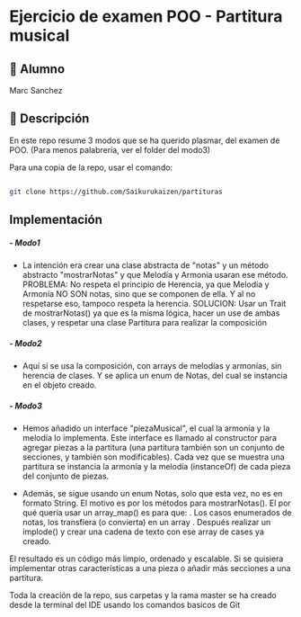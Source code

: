 # Ejercicio de examen POO - Partitura musical

## 👤 Alumno
Marc Sanchez

## 📄 Descripción
En este repo resume 3 modos que se ha querido plasmar, del examen de POO. (Para menos palabrería, ver el folder del modo3)

Para una copia de la repo, usar el comando:

```bash

git clone https://github.com/Saikurukaizen/partituras

```

## Implementación

  ##### - Modo1

  - La intención era crear una clase abstracta de "notas" y un método abstracto "mostrarNotas" y que Melodía y Armonía usaran ese método.
  PROBLEMA: No respeta el principio de Herencia, ya que Melodía y Armonía NO SON notas, sino que se componen de ella. Y al no respetarse eso, tampoco respeta 
  la herencia.
  SOLUCION: Usar un Trait de mostrarNotas() ya que es la misma lógica, hacer un use de ambas clases, y respetar una clase Partitura para realizar la composición

##### - Modo2
  - Aquí sí se usa la composición, con arrays de melodías y armonías, sin herencia de clases. Y se aplica un enum de Notas, del cual se instancia en el objeto creado.

##### - Modo3

  - Hemos añadido un interface "piezaMusical", el cual la armonía y la melodía lo implementa. Este interface es llamado al constructor para agregar piezas a la partitura (una partitura
  también son un conjunto de secciones, y también son modificables). Cada vez que se muestra una partitura se instancia la armonía y la melodía (instanceOf) de cada pieza del conjunto de piezas.

  - Además, se sigue usando un enum Notas, solo que esta vez, no es en formato String. El motivo es por los métodos para mostrarNotas(). El por qué quería usar un array_map() es para que:
    . Los casos enumerados de notas, los transfiera (o convierta) en un array
    . Después realizar un implode() y crear una cadena de texto con ese array de cases ya creado.

El resultado es un código más limpio, ordenado y escalable. Si se quisiera implementar otras características a una pieza o añadir más secciones a una partitura.

Toda la creación de la repo, sus carpetas y la rama master se ha creado desde la terminal del IDE usando los comandos basicos de Git
